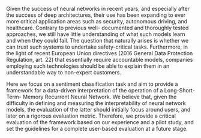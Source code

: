 Given the success of neural networks in recent years, and especially after the success
of deep architectures, their use has been expanding to ever more critical application
areas such as security, autonomous driving, and healthcare. Contrary to previous well-
documented and thoroughly tested approaches, we still have little understanding of what
such models learn and when they could fail. The question that naturally arises is whether
we can trust such systems to undertake safety-critical tasks. Furthermore, in the light
of recent European Union directives (2016 General Data Protection Regulation, art.
22) that essentially require accountable models, companies employing such technologies
should be able to explain them in an understandable way to non-expert customers.

Here we focus on a sentiment classification task and aim to provide a
framework for a data-driven interpretation of the operation of a Long-Short-Term-
Memory Recurrent Neural Network. We believe that, given the difficulty in defining
and measuring the interpretability of neural network models, the evaluation of the latter
should initially focus around users, and later on a rigorous evaluation metric. Therefore,
we provide a critical evaluation of the framework based on our experience and a pilot
study, and set the guidelines for a complete user-based evaluation at a future stage.